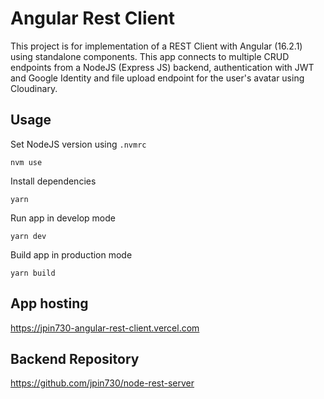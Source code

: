 # Angular Rest Client

This project is for implementation of a REST Client with Angular (16.2.1) using standalone components. This app connects to multiple CRUD endpoints from a NodeJS (Express JS) backend, authentication with JWT and Google Identity and file upload endpoint for the user's avatar using Cloudinary.

## Usage

Set NodeJS version using `.nvmrc`

```
nvm use
```

Install dependencies

```
yarn
```

Run app in develop mode

```
yarn dev
```

Build app in production mode

```
yarn build
```

## App hosting

https://jpin730-angular-rest-client.vercel.com

## Backend Repository

https://github.com/jpin730/node-rest-server
